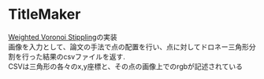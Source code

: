 # TitleMaker
[Weighted Voronoi Stippling](https://www.cs.ubc.ca/labs/imager/tr/2002/secord2002b/secord.2002b.pdf)の実装  
画像を入力として、論文の手法で点の配置を行い、点に対してドロネー三角形分割を行った結果のcsvファイルを返す.  
CSVは三角形の各々のx,y座標と、その点の画像上でのrgbが記述されている  

